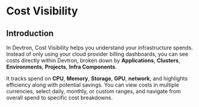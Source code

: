 # Cost Visibility
## Introduction

In Devtron, Cost Visibility helps you understand your infrastructure spends. Instead of only using your cloud provider billing dashboards, you can see costs directly within Devtron, broken down by **Applications**, **Clusters**, **Environments**, **Projects**, **Infra Components**.

It tracks spend on **CPU**, **Memory**, **Storage**, **GPU**, **network**, and highlights efficiency along with potential savings. You can view costs in multiple currencies, select daily, monthly, or custom ranges, and navigate from overall spend to specific cost breakdowns.